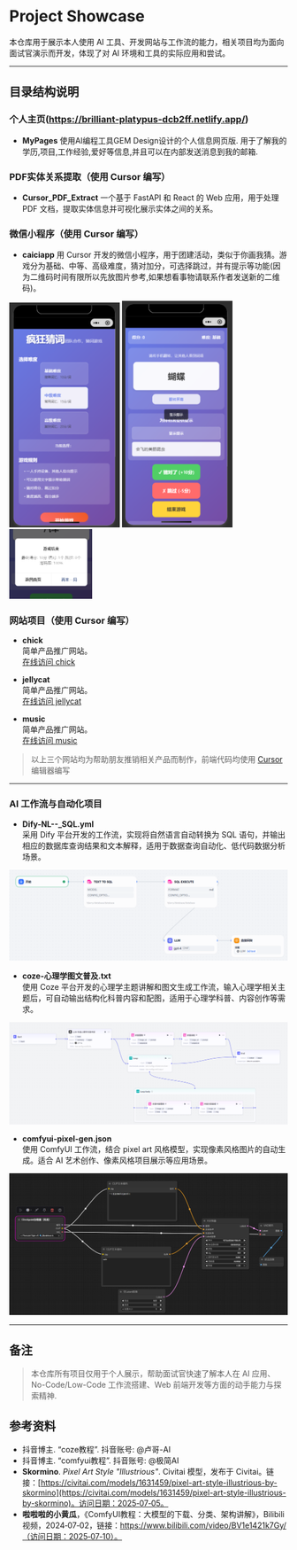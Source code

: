 # Project Showcase

本仓库用于展示本人使用 AI 工具、开发网站与工作流的能力，相关项目均为面向面试官演示而开发，体现了对 AI 环境和工具的实际应用和尝试。

---

## 目录结构说明

### 个人主页(https://brilliant-platypus-dcb2ff.netlify.app/)
- **MyPages**
使用AI编程工具GEM Design设计的个人信息网页版. 用于了解我的学历,项目,工作经验,爱好等信息,并且可以在内部发送消息到我的邮箱.


###  PDF实体关系提取（使用 Cursor 编写）
- **Cursor_PDF_Extract**
一个基于 FastAPI 和 React 的 Web 应用，用于处理 PDF 文档，提取实体信息并可视化展示实体之间的关系。

###  微信小程序（使用 Cursor 编写）

- **caiciapp**
用 Cursor 开发的微信小程序，用于团建活动，类似于你画我猜。游戏分为基础、中等、高级难度，猜对加分，可选择跳过，并有提示等功能(因为二维码时间有限所以先放图片参考,如果想看事物请联系作者发送新的二维码)。
<p>
  <img src="images/vxapp1.png" width="200"/>
  <img src="images/vxapp2.png" width="200"/>
  <img src="images/vxapp4.png" width="150"/>
</p>

###  网站项目（使用 Cursor 编写）
- **chick**  
  简单产品推广网站。  
  [在线访问 chick](https://rococo-strudel-710350.netlify.app/)

- **jellycat**  
  简单产品推广网站。  
  [在线访问 jellycat](https://qiezongbonk.xyz/)

- **music**  
  简单产品推广网站。  
  [在线访问 music](https://visionary-piroshki-ce7f1d.netlify.app/)

> 以上三个网站均为帮助朋友推销相关产品而制作，前端代码均使用 [Cursor](https://www.cursor.so/) 编辑器编写

---

### AI 工作流与自动化项目

- **Dify-NL--_SQL.yml**  
  采用 Dify 平台开发的工作流，实现将自然语言自动转换为 SQL 语句，并输出相应的数据库查询结果和文本解释，适用于数据查询自动化、低代码数据分析场景。

![Dify 工作流示例](images/text-sql.png)

- **coze-心理学图文普及.txt**  
  使用 Coze 平台开发的心理学主题讲解和图文生成工作流，输入心理学相关主题后，可自动输出结构化科普内容和配图，适用于心理学科普、内容创作等需求。

![Coze 工作流示例](images/psy-pic.png)


- **comfyui-pixel-gen.json**   
  使用 ComfyUI 工作流，结合 pixel art 风格模型，实现像素风格图片的自动生成。适合 AI 艺术创作、像素风格项目展示等应用场景。

![ComfyUI 工作流示例](images/confyui-pixel.png)


---

## 备注

> 本仓库所有项目仅用于个人展示，帮助面试官快速了解本人在 AI 应用、No-Code/Low-Code 工作流搭建、Web 前端开发等方面的动手能力与探索精神.

## 参考资料

- 抖音博主. “coze教程”. 抖音账号: @卢哥-AI
- 抖音博主. “comfyui教程”. 抖音账号: @极简AI
-  **Skormino**. *Pixel Art Style "Illustrious"*. Civitai 模型，发布于 Civitai。链接：[https://civitai.com/models/1631459/pixel-art-style-illustrious-by-skormino](https://civitai.com/models/1631459/pixel-art-style-illustrious-by-skormino)。访问日期：2025‑07‑05。
- **啦啦啦的小黄瓜**，《ComfyUI教程：大模型的下载、分类、架构讲解》，Bilibili 视频，2024‑07‑02，链接：https://www.bilibili.com/video/BV1e1421k7Gy/（访问日期：2025‑07‑10）。





